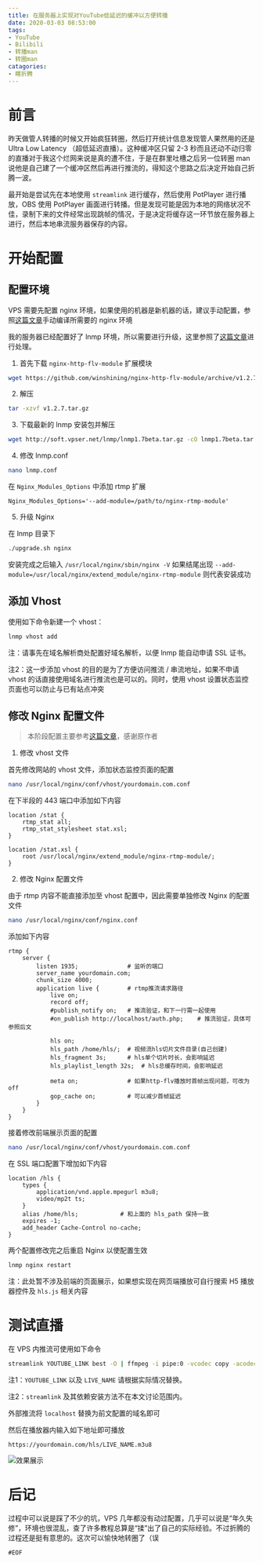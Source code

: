 ```yaml
---
title: 在服务器上实现对YouTube低延迟的缓冲以方便转播
date: 2020-03-03 08:53:00
tags:
- YouTube
- Bilibili
- 转播man
- 转圈man
catagories:
- 瞎折腾
---
```


# 前言

昨天做管人转播的时候又开始疯狂转圈，然后打开统计信息发现管人果然用的还是 Ultra Low Latency （超低延迟直播）。这种缓冲区只留 2-3 秒而且还动不动归零的直播对于我这个烂网来说是真的遭不住，于是在群里吐槽之后另一位转圈 man 说他是自己建了一个缓冲区然后再进行推流的，得知这个思路之后决定开始自己折腾一波。

<!--more-->

最开始是尝试先在本地使用 `streamlink` 进行缓存，然后使用 PotPlayer 进行播放，OBS 使用 PotPlayer 画面进行转播。但是发现可能是因为本地的网络状况不佳，录制下来的文件经常出现跳帧的情况，于是决定将缓存这一环节放在服务器上进行，然后本地串流服务器保存的内容。

# 开始配置

## 配置环境

VPS 需要先配置 nginx 环境，如果使用的机器是新机器的话，建议手动配置，参照[这篇文章](https://github.com/winshining/nginx-http-flv-module/blob/master/README.CN.md)手动编译所需要的 nginx 环境

我的服务器已经配置好了 lnmp 环境，所以需要进行升级，这里参照了[这篇文章](https://lnmp.org/faq/lnmp1-2-upgrade.html)进行处理。

1. 首先下载 `nginx-http-flv-module` 扩展模块

```bash
wget https://github.com/winshining/nginx-http-flv-module/archive/v1.2.7.tar.gz
```

2. 解压

```bash
tar -xzvf v1.2.7.tar.gz
```

3. 下载最新的 lnmp 安装包并解压

```bash
wget http://soft.vpser.net/lnmp/lnmp1.7beta.tar.gz -cO lnmp1.7beta.tar.gz && tar zxf lnmp1.7beta.tar.gz && cd lnmp1.7
```

4. 修改 lnmp.conf

```bash
nano lnmp.conf
```

在 `Nginx_Modules_Options` 中添加 rtmp 扩展

```
Nginx_Modules_Options='--add-module=/path/to/nginx-rtmp-module'
```

5. 升级 Nginx

在 lnmp 目录下

```bash
./upgrade.sh nginx
```

安装完成之后输入 `/usr/local/nginx/sbin/nginx -V` 如果结尾出现 `--add-module=/usr/local/nginx/extend_module/nginx-rtmp-module` 则代表安装成功

## 添加 Vhost

使用如下命令新建一个 vhost：

```bash
lnmp vhost add
```

注：请事先在域名解析商处配置好域名解析，以便 lnmp 能自动申请 SSL 证书。

注2：这一步添加 vhost 的目的是为了方便访问推流 / 串流地址，如果不申请 vhost 的话直接使用域名进行推流也是可以的。同时，使用 vhost 设置状态监控页面也可以防止与已有站点冲突

## 修改 Nginx 配置文件

> 本阶段配置主要参考[这篇文章](https://zhangshuqiao.org/2018-01/基于Nginx搭建视频直播服务器/)，感谢原作者

1. 修改 vhost 文件

首先修改网站的 vhost 文件，添加状态监控页面的配置

```bash
nano /usr/local/nginx/conf/vhost/yourdomain.com.conf
```

在下半段的 443 端口中添加如下内容

```nginxconf
location /stat {
    rtmp_stat all;
    rtmp_stat_stylesheet stat.xsl;
}

location /stat.xsl {
    root /usr/local/nginx/extend_module/nginx-rtmp-module/;
}
```

2. 修改 Nginx 配置文件

由于 rtmp 内容不能直接添加至 vhost 配置中，因此需要单独修改 Nginx 的配置文件

```bash
nano /usr/local/nginx/conf/nginx.conf
```

添加如下内容

```nginxconf
rtmp {
    server {
        listen 1935;              # 监听的端口
        server_name yourdomain.com;
        chunk_size 4000;
        application live {        # rtmp推流请求路径
            live on;
            record off;
            #publish_notify on;   # 推流验证，和下一行需一起使用
            #on_publish http://localhost/auth.php;    # 推流验证，具体可参照后文

            hls on;
            hls_path /home/hls/;  # 视频流hls切片文件目录(自己创建)
            hls_fragment 3s;      # hls单个切片时长，会影响延迟
            hls_playlist_length 32s;  # hls总缓存时间，会影响延迟

            meta on;              # 如果http-flv播放时首帧出现问题，可改为off
            gop_cache on;         # 可以减少首帧延迟
        }
    }
}
```

接着修改前端展示页面的配置

```bash
nano /usr/local/nginx/conf/vhost/yourdomain.com.conf
```

在 SSL 端口配置下增加如下内容

```nginxconf
location /hls {
    types {
        application/vnd.apple.mpegurl m3u8;
        video/mp2t ts;
    }
    alias /home/hls;            # 和上面的 hls_path 保持一致
    expires -1;
    add_header Cache-Control no-cache;
}
```

两个配置修改完之后重启 Nginx 以使配置生效

```bash
lnmp nginx restart
```

注：此处暂不涉及前端的页面展示，如果想实现在网页端播放可自行搜索 H5 播放器控件及 `hls.js` 相关内容

# 测试直播

在 VPS 内推流可使用如下命令

```bash
streamlink YOUTUBE_LINK best -O | ffmpeg -i pipe:0 -vcodec copy -acodec copy -f flv rtmp://localhost/live/LIVE_NAME
```

注1：`YOUTUBE_LINK` 以及 `LIVE_NAME` 请根据实际情况替换。

注2：`streamlink` 及其依赖安装方法不在本文讨论范围内。

外部推流将 `localhost` 替换为前文配置的域名即可

然后在播放器内输入如下地址即可播放

```
https://yourdomain.com/hls/LIVE_NAME.m3u8
```

![效果展示](https://i.postimg.cc/KY0867gd/live-test.png)

# 后记

过程中可以说是踩了不少的坑，VPS 几年都没有动过配置，几乎可以说是“年久失修”，环境也很混乱，查了许多教程总算是“揉”出了自己的实际经验。不过折腾的过程还是挺有意思的。这次可以愉快地转圈了（误

`#EOF`